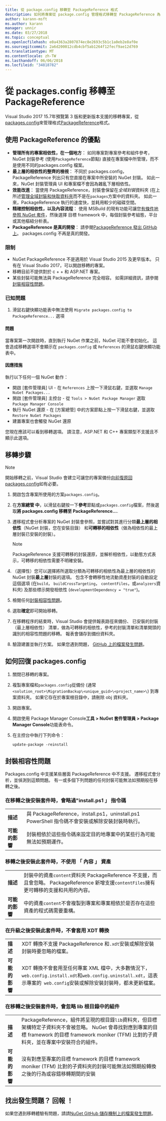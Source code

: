 ```yaml
---
title: 從 package.config 移轉至 PackageReference 格式
description: 如何將專案從 package.config 管理格式移轉至 PackageReference 為 NuGet 4.0 + 和 VS2017 和.NET 核心 2.0 所支援的詳細資訊
author: karann-msft
ms.author: karann
manager: unnir
ms.date: 03/27/2018
ms.topic: conceptual
ms.openlocfilehash: e0a4363a2807874ec8e2693c5b1c1a0eb2e8af0e
ms.sourcegitcommit: 2a6d200012cdb4cbf5ab1264f12fecf9ae12d769
ms.translationtype: MT
ms.contentlocale: zh-TW
ms.lasthandoff: 06/06/2018
ms.locfileid: "34818782"
---
```

# <a name="migrate-from-packagesconfig-to-packagereference"></a>從 packages.config 移轉至 PackageReference

Visual Studio 2017 15.7年預覽第 3 版和更新版本支援的移轉專案，從[packages.config](./packages-config.md)來管理格式[PackageReference](../consume-packages/Package-References-in-Project-Files.md)格式。

## <a name="benefits-of-using-packagereference"></a>使用 PackageReference 的優點

* **管理所有的專案相依性，在一個地方**： 如同專案對專案參考和組件參考，NuGet 封裝參考 (使用`PackageReference`節點) 直接在專案檔中所管理，而不是使用不同的packages.config 檔案。
* **最上層的相依性的整齊的檢視**： 不同於 packages.config，PackageReference 列出只有您直接在專案中所安裝的 NuGet 封裝。 如此一來，NuGet 封裝管理員 UI 和專案檔不會因為雜亂下層相依性。
* **效能改進**： 當使用 PackageReference，封裝會保留在*全域封裝*資料夾 (在上所述[管理全域封裝和快取資料夾](../consume-packages/managing-the-global-packages-and-cache-folders.md)而不是在`packages`方案中的資料夾。 如此一來，PackageReference 執行的速度快，並耗用較少的磁碟空間。
* **精確控制相依性，以及內容流程**： 使用 MSBuild 的現有功能可讓您[有條件地參照 NuGet 套件](../consume-packages/Package-References-in-Project-Files.md#adding-a-packagereference-condition)，然後選擇 目標 framework 中，每個封裝參考組態，平台或其他樞紐分析表。
* **PackageReference 是真的開發**： 請參閱[PackageReference 發出 GitHub 上](https://aka.ms/nuget-pr-improvements)。 packages.config 不再是真的開發。

### <a name="limitations"></a>限制

* NuGet PackageReference 不是適用於 Visual Studio 2015 及更早版本。 只有在 Visual Studio 2017，可以開啟移轉的專案。
* 移轉目前不提供對於 c + + 和 ASP.NET 專案。
* 某些封裝可能無法與 PackageReference 完全相容。 如需詳細資訊，請參閱[封裝相容性問題](#package-compatibility-issues)。

### <a name="known-issues"></a>已知問題

1. 滑鼠右鍵快顯功能表中無法使用 `Migrate packages.config to PackageReference...` 選項 

#### <a name="issue"></a>問題 
 
當專案第一次開啟時，直到執行 NuGet 作業之前，NuGet 可能不會初始化。 這會造成移轉選項不會顯示在 `packages.config` 或 `References` 的滑鼠右鍵快顯功能表中。 

#### <a name="workaround"></a>因應措施 

執行以下任何一個 NuGet 動作： 
* 開啟 [套件管理員] UI - 在 `References` 上按一下滑鼠右鍵，並選取 `Manage NuGet Packages...` 
* 開啟 [套件管理員] 主控台 - 從 `Tools > NuGet Package Manager` 選取 `Package Manager Console` 
* 執行 NuGet 還原 - 在 [方案總管] 中的方案節點上按一下滑鼠右鍵，並選取 `Restore NuGet Packages` 
* 建置專案也會觸發 NuGet 還原 

您現在應該可以看到移轉選項。 請注意，ASP.NET 和 C++ 專案類型不支援且不顯示此選項。 

## <a name="migration-steps"></a>移轉步驟

> [!Note]
> 開始移轉之前，Visual Studio 會建立可讓您的專案備份[向前復原回 packages.config](#how-to-roll-back-to-packagesconfig)如有必要。

1. 開啟包含專案所使用的方案`packages.config`。

1. 在**方案總管 中**，以滑鼠右鍵按一下**參考**節點或`packages.config`檔案，然後選取**將 packages.config 移轉至 PackageReference...**.

1. 遷移程式會分析專案的 NuGet 封裝會參照，並嘗試對其進行分類**最上層的相依性**（NuGet 封裝，您在安裝目錄） 和**可轉移的相依性**（做為相依性的最上層封裝已安裝的封裝）。

   > [!Note]
   > PackageReference 支援可轉移的封裝還原，並解析相依性，以動態方式表示，可轉移的相依性需要不明確安裝。

1. （選擇性）您可以選擇將所選取分類為可轉移的相依性為最上層的相依性的 NuGet 封裝**最上層**封裝的選項。 包含不會轉移性地流動資產封裝的自動設定這個選項 (在`build`， `buildCrossTargeting`， `contentFiles`，或`analyzers`資料夾) 及那些標示開發相依性 (`developmentDependency = "true"`)。

1. 檢閱任何[封裝相容性問題](#package-compatibility-issues)。

1. 選取**確定**即可開始移轉。

1. 在移轉程序的結束時，Visual Studio 會提供報表路徑來備份、 已安裝的封裝 （最上層相依性） 清單，做為可轉移的相依性，參考的封裝清單和清單開頭的識別的相容性問題的移轉。 報表會儲存到備份資料夾。

1. 驗證建置並執行方案。 如果您遇到問題， [GitHub 上的檔案發生問題](https://github.com/NuGet/Home/issues/)。

## <a name="how-to-roll-back-to-packagesconfig"></a>如何回復 packages.config

1. 關閉已移轉的專案。

1. 複製專案檔和`packages.config`從備份 (通常`<solution_root>\MigrationBackup\<unique_guid>\<project_name>\`) 到專案資料夾。 如果它存在於專案根目錄中，請刪除 obj 資料夾。

1. 開啟專案。

1. 開啟使用 Package Manager Console**工具 > NuGet 套件管理員 > Package Manager Console**功能表命令。

1. 在主控台中執行下列命令：

   ```ps
   update-package -reinstall
   ```

## <a name="package-compatibility-issues"></a>封裝相容性問題

Packages.config 中支援某些層面 PackageReference 中不支援。 遷移程式會分析，並偵測到這類問題。 有一或多個下列問題的任何封裝可能無法如預期般在移轉之後。

### <a name="installps1-scripts-are-ignored-when-the-package-is-installed-after-the-migration"></a>在移轉之後安裝套件時，會略過"install.ps1 」 指令碼

| | |
| --- | --- |
| **描述** | 與 PackageReference，install.ps1，uninstall.ps1 PowerShell 指令碼不會安裝或解除安裝封裝時執行。 |
| **可能的影響** | 封裝相依於這些指令碼來設定目的地專案中的某些行為可能無法如預期運作。 |

### <a name="content-assets-are-not-available-when-the-package-is-installed-after-the-migration"></a>移轉之後安裝此套件時，不使用 「 內容 」 資產

| | |
| --- | --- |
| **描述** | 封裝中的資產`content`資料夾 PackageReference 不支援，而且會忽略。 PackageReference 新增支援`contentFiles`擁有更可轉移的支援和共用的內容。  |
| **可能的影響** | 中的資產`content`不會複製到專案和專案相依於是否存在這些資產的程式碼需要重構。  |

### <a name="xdt-transforms-are-not-applied-when-the-package-is-installed-after-the-upgrade"></a>在升級之後安裝此套件時，不會套用 XDT 轉換

| | |
| --- | --- |
| **描述** | XDT 轉換不支援 PackageReference 和`.xdt`安裝或解除安裝封裝時要忽略的檔案。   |
| **可能的影響** | XDT 轉換不會套用至任何專案 XML 檔中，大多數情況下，`web.config.install.xdt`和`web.config.uninstall.xdt`，這表示專案的` web.config`安裝或解除安裝封裝時，都未更新檔案。 |

### <a name="assemblies-in-the-lib-root-are-ignored-when-the-package-is-installed-after-the-migration"></a>在移轉之後安裝套件時，會忽略 lib 根目錄中的組件

| | |
| --- | --- |
| **描述** | PackageReference，組件將呈現的根目錄`lib`資料夾，但目標架構特定子資料夾不會被忽略。 NuGet 會尋找對應到專案的目標 framework 的目標 framework moniker (TFM) 比對的子資料夾，並在專案中安裝符合的組件。 |
| **可能的影響** | 沒有對應至專案的目標 framework 的目標 framework moniker (TFM) 比對的子資料夾的封裝可能無法如預期般轉換之後的行為或容錯移轉期間的安裝 |

## <a name="found-an-issue-report-it"></a>找出發生問題？ 回報 ！

如果您遇到移轉體驗有問題，請請[NuGet GitHub 儲存機制上的檔案發生問題](https://github.com/NuGet/Home/issues/)。
